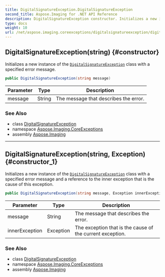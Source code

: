 ```yaml
---
title: DigitalSignatureException.DigitalSignatureException
second_title: Aspose.Imaging for .NET API Reference
description: DigitalSignatureException constructor. Initializes a new instance of the DigitalSignatureException class with a specified error message
type: docs
weight: 10
url: /net/aspose.imaging.coreexceptions/digitalsignatureexception/digitalsignatureexception/
---
```

## DigitalSignatureException(string) {#constructor}

Initializes a new instance of the [`DigitalSignatureException`](../) class with a specified error message.

```csharp
public DigitalSignatureException(string message)
```

| Parameter | Type | Description |
| --- | --- | --- |
| message | String | The message that describes the error. |

### See Also

* class [DigitalSignatureException](../)
* namespace [Aspose.Imaging.CoreExceptions](../../digitalsignatureexception/)
* assembly [Aspose.Imaging](../../../)

---

## DigitalSignatureException(string, Exception) {#constructor_1}

Initializes a new instance of the [`DigitalSignatureException`](../) class with a specified error message and a reference to the inner exception that is the cause of this exception.

```csharp
public DigitalSignatureException(string message, Exception innerException)
```

| Parameter | Type | Description |
| --- | --- | --- |
| message | String | The message that describes the error. |
| innerException | Exception | The exception that is the cause of the current exception. |

### See Also

* class [DigitalSignatureException](../)
* namespace [Aspose.Imaging.CoreExceptions](../../digitalsignatureexception/)
* assembly [Aspose.Imaging](../../../)


